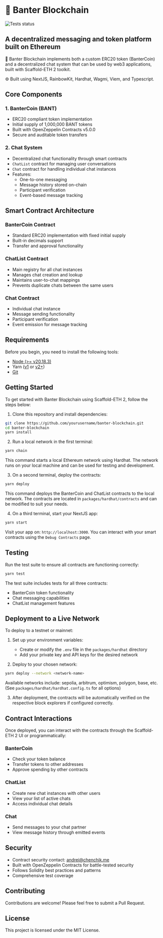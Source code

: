 # 💬 Banter Blockchain
![Tests status](https://github.com/andreichenchik/banter-blockchain/actions/workflows/test.yaml/badge.svg)

## A decentralized messaging and token platform built on Ethereum

🧪 Banter Blockchain implements both a custom ERC20 token (BanterCoin) and a decentralized chat system that can be used by web3 applications, built with Scaffold-ETH 2 toolkit.

⚙️ Built using NextJS, RainbowKit, Hardhat, Wagmi, Viem, and Typescript.

## Core Components

### 1. BanterCoin (BANT)
- ERC20 compliant token implementation
- Initial supply of 1,000,000 BANT tokens
- Built with OpenZeppelin Contracts v5.0.0
- Secure and auditable token transfers

### 2. Chat System
- Decentralized chat functionality through smart contracts
- `ChatList` contract for managing user conversations
- `Chat` contract for handling individual chat instances
- Features:
  - One-to-one messaging
  - Message history stored on-chain
  - Participant verification
  - Event-based message tracking

## Smart Contract Architecture

### BanterCoin Contract
- Standard ERC20 implementation with fixed initial supply
- Built-in decimals support
- Transfer and approval functionality

### ChatList Contract
- Main registry for all chat instances
- Manages chat creation and lookup
- Maintains user-to-chat mappings
- Prevents duplicate chats between the same users

### Chat Contract
- Individual chat instance
- Message sending functionality
- Participant verification
- Event emission for message tracking

## Requirements

Before you begin, you need to install the following tools:

- [Node (>= v20.18.3)](https://nodejs.org/en/download/)
- Yarn ([v1](https://classic.yarnpkg.com/en/docs/install/) or [v2+](https://yarnpkg.com/getting-started/install))
- [Git](https://git-scm.com/downloads)

## Getting Started

To get started with Banter Blockchain using Scaffold-ETH 2, follow the steps below:

1. Clone this repository and install dependencies:

```bash
git clone https://github.com/yourusername/banter-blockchain.git
cd banter-blockchain
yarn install
```

2. Run a local network in the first terminal:

```bash
yarn chain
```

This command starts a local Ethereum network using Hardhat. The network runs on your local machine and can be used for testing and development.

3. On a second terminal, deploy the contracts:

```bash
yarn deploy
```

This command deploys the BanterCoin and ChatList contracts to the local network. The contracts are located in `packages/hardhat/contracts` and can be modified to suit your needs.

4. On a third terminal, start your NextJS app:

```bash
yarn start
```

Visit your app on: `http://localhost:3000`. You can interact with your smart contracts using the `Debug Contracts` page.

## Testing

Run the test suite to ensure all contracts are functioning correctly:

```bash
yarn test
```

The test suite includes tests for all three contracts:
- BanterCoin token functionality
- Chat messaging capabilities
- ChatList management features

## Deployment to a Live Network

To deploy to a testnet or mainnet:

1. Set up your environment variables:
   - Create or modify the `.env` file in the `packages/hardhat` directory
   - Add your private key and API keys for the desired network

2. Deploy to your chosen network:

```bash
yarn deploy --network <network-name>
```

Available networks include: sepolia, arbitrum, optimism, polygon, base, etc. (See `packages/hardhat/hardhat.config.ts` for all options)

3. After deployment, the contracts will be automatically verified on the respective block explorers if configured correctly.

## Contract Interactions

Once deployed, you can interact with the contracts through the Scaffold-ETH 2 UI or programmatically:

### BanterCoin
- Check your token balance
- Transfer tokens to other addresses
- Approve spending by other contracts

### ChatList
- Create new chat instances with other users
- View your list of active chats
- Access individual chat details

### Chat
- Send messages to your chat partner
- View message history through emitted events

## Security

- Contract security contact: andrei@chenchik.me
- Built with OpenZeppelin Contracts for battle-tested security
- Follows Solidity best practices and patterns
- Comprehensive test coverage

## Contributing

Contributions are welcome! Please feel free to submit a Pull Request.

## License

This project is licensed under the MIT License.
